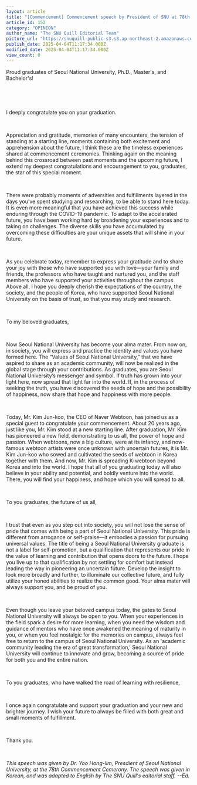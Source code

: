 ```yaml
---
layout: article
title: "[Commencement] Commencement speech by President of SNU at 78th Graduation Ceremony "
article_id: 152
category: "OPINION"
author_name: "The SNU Quill Editorial Team"
picture_url: "https://snuquill-public-s3.s3.ap-northeast-2.amazonaws.com/photo/article/3298e1a6-f844-4231-94ee-7bf1cf045fad.jpg"
publish_date: 2025-04-04T11:17:34.000Z
modified_date: 2025-04-04T11:17:34.000Z
view_count: 0
---
```


<p>Proud graduates of Seoul National University, Ph.D., Master's, and Bachelor's!</p><p>&nbsp;</p><p>&nbsp;</p><p>I deeply congratulate you on your graduation.</p><p>&nbsp;</p><p>Appreciation and gratitude, memories of many encounters, the tension of standing at a starting line, moments containing both excitement and apprehension about the future, I think these are the timeless experiences shared at commencement ceremonies. Thinking again on the meaning behind this crossroad between past moments and the upcoming future, I extend my deepest congratulations and encouragement to you, graduates, the star of this special moment.</p><p>&nbsp;</p><p>There were probably moments of adversities and fulfillments layered in the days you’ve spent studying and researching, to be able to stand here today. It is even more meaningful that you have achieved this success while enduring through the COVID-19 pandemic. To adapt to the accelerated future, you have been working hard by broadening your experiences and to taking on challenges. The diverse skills you have accumulated by overcoming these difficulties are your unique assets that will shine in your future.</p><p>&nbsp;</p><p>As you celebrate today, remember to express your gratitude and to share your joy with those who have supported you with love—your family and friends, the professors who have taught and nurtured you, and the staff members who have supported your activities throughout the campus. Above all, I hope you deeply cherish the expectations of the country, the society, and the people of Korea, who have supported Seoul National University on the basis of trust, so that you may study and research.</p><p>&nbsp;</p><p>To my beloved graduates,</p><p>&nbsp;</p><p>Now Seoul National University has become your alma mater. From now on, in society, you will express and practice the identity and values you have formed here. The “Values of Seoul National University,” that we have aspired to share as an academic community, will now be realized in the global stage through your contributions. As graduates, you are Seoul National University’s messenger and symbol. If truth has grown into your light here, now spread that light far into the world. If, in the process of seeking the truth, you have discovered the seeds of hope and the possibility of happiness, now share that hope and happiness with more people.</p><p>&nbsp;</p><p>Today, Mr. Kim Jun-koo, the CEO of Naver Webtoon, has joined us as a special guest to congratulate your commencement. About 20 years ago, just like you, Mr. Kim stood at a new starting line. After graduation, Mr. Kim has pioneered a new field, demonstrating to us all, the power of hope and passion. When webtoons, now a big culture, were at its infancy, and now-famous webtoon artists were once unknown with uncertain futures, it is Mr. Kim Jun-koo who sowed and cultivated the seeds of webtoon in Korea together with them. And now, Mr. Kim is spreading K-webtoon beyond Korea and into the world. I hope that all of you graduating today will also believe in your ability and potential, and boldly venture into the world. There, you will find your happiness, and hope which you will spread to all.</p><p>&nbsp;</p><p>To you graduates, the future of us all,</p><p>&nbsp;</p><p>I trust that even as you step out into society, you will not lose the sense of pride that comes with being a part of Seoul National University. This pride is different from arrogance or self-praise—it embodies a passion for pursuing universal values. The title of being a Seoul National University graduate is not a label for self-promotion, but a qualification that represents our pride in the value of learning and contribution that opens doors to the future. I hope you live up to that qualification by not settling for comfort but instead leading the way in pioneering an uncertain future. Develop the insight to look more broadly and further, to illuminate our collective future, and fully utilize your honed abilities to realize the common good. Your alma mater will always support you, and be proud of you.</p><p>&nbsp;</p><p>Even though you leave your beloved campus today, the gates to Seoul National University will always be open to you. When your experiences in the field spark a desire for more learning, when you need the wisdom and guidance of mentors who have once awakened the meaning of maturity in you, or when you feel nostalgic for the memories on campus, always feel free to return to the campus of Seoul National University. As an 'academic community leading the era of great transformation,' Seoul National University will continue to innovate and grow, becoming a source of pride for both you and the entire nation.</p><p>&nbsp;</p><p>To you graduates, who have walked the road of learning with resilience,</p><p>&nbsp;</p><p>I once again congratulate and support your graduation and your new and brighter journey. I wish your future to always be filled with both great and small moments of fulfillment.</p><p>&nbsp;</p><p>Thank you.</p><p>&nbsp;</p><p><i>This speech was given by Dr. Yoo Hong-lim, Presdient of Seoul National University, at the 78th Commencement Cemerony. The speech was given in Korean, and was adapted to English by The SNU Quill's editorial staff. --Ed.</i></p>
